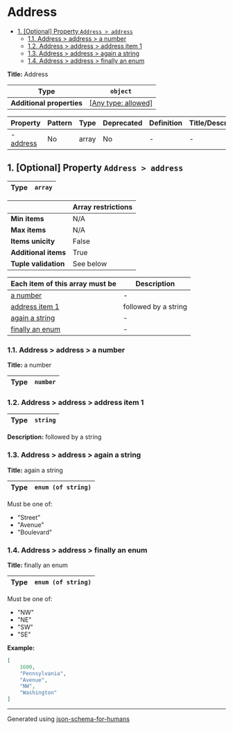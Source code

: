 # Address

- [1. [Optional] Property `Address > address`](#address)
  - [1.1. Address > address > a number](#autogenerated_heading_2)
  - [1.2. Address > address > address item 1](#autogenerated_heading_3)
  - [1.3. Address > address > again a string](#autogenerated_heading_4)
  - [1.4. Address > address > finally an enum](#autogenerated_heading_5)

**Title:** Address

| Type                      | `object`                                                                  |
| ------------------------- | ------------------------------------------------------------------------- |
| **Additional properties** | [[Any type: allowed]](# "Additional Properties of any type are allowed.") |

| Property               | Pattern | Type  | Deprecated | Definition | Title/Description |
| ---------------------- | ------- | ----- | ---------- | ---------- | ----------------- |
| - [address](#address ) | No      | array | No         | -          | -                 |

## <a name="address"></a>1. [Optional] Property `Address > address`

| Type | `array` |
| ---- | ------- |

|                      | Array restrictions |
| -------------------- | ------------------ |
| **Min items**        | N/A                |
| **Max items**        | N/A                |
| **Items unicity**    | False              |
| **Additional items** | True               |
| **Tuple validation** | See below          |

| Each item of this array must be      | Description          |
| ------------------------------------ | -------------------- |
| [a number](#address_items_i0)        | -                    |
| [address item 1](#address_items_i1)  | followed by a string |
| [again a string](#address_items_i2)  | -                    |
| [finally an enum](#address_items_i3) | -                    |

### <a name="autogenerated_heading_2"></a>1.1. Address > address > a number

**Title:** a number

| Type | `number` |
| ---- | -------- |

### <a name="autogenerated_heading_3"></a>1.2. Address > address > address item 1

| Type | `string` |
| ---- | -------- |

**Description:** followed by a string

### <a name="autogenerated_heading_4"></a>1.3. Address > address > again a string

**Title:** again a string

| Type | `enum (of string)` |
| ---- | ------------------ |

Must be one of:
* "Street"
* "Avenue"
* "Boulevard"

### <a name="autogenerated_heading_5"></a>1.4. Address > address > finally an enum

**Title:** finally an enum

| Type | `enum (of string)` |
| ---- | ------------------ |

Must be one of:
* "NW"
* "NE"
* "SW"
* "SE"

**Example:** 

```json
[
    1600,
    "Pennsylvania",
    "Avenue",
    "NW",
    "Washington"
]
```

----------------------------------------------------------------------------------------------------------------------------
Generated using [json-schema-for-humans](https://github.com/coveooss/json-schema-for-humans)
